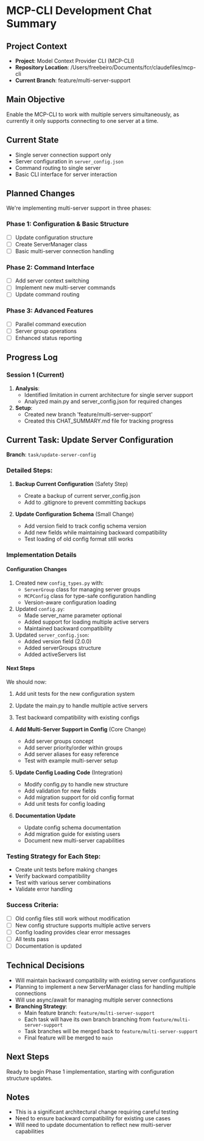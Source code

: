 # MCP-CLI Development Chat Summary

## Project Context
- **Project**: Model Context Provider CLI (MCP-CLI)
- **Repository Location**: /Users/freebeiro/Documents/fcr/claudefiles/mcp-cli
- **Current Branch**: feature/multi-server-support

## Main Objective
Enable the MCP-CLI to work with multiple servers simultaneously, as currently it only supports connecting to one server at a time.

## Current State
- Single server connection support only
- Server configuration in `server_config.json`
- Command routing to single server
- Basic CLI interface for server interaction

## Planned Changes
We're implementing multi-server support in three phases:

### Phase 1: Configuration & Basic Structure
- [ ] Update configuration structure
- [ ] Create ServerManager class
- [ ] Basic multi-server connection handling

### Phase 2: Command Interface
- [ ] Add server context switching
- [ ] Implement new multi-server commands
- [ ] Update command routing

### Phase 3: Advanced Features
- [ ] Parallel command execution
- [ ] Server group operations
- [ ] Enhanced status reporting

## Progress Log

### Session 1 (Current)
1. **Analysis**: 
   - Identified limitation in current architecture for single server support
   - Analyzed main.py and server_config.json for required changes
2. **Setup**:
   - Created new branch 'feature/multi-server-support'
   - Created this CHAT_SUMMARY.md file for tracking progress

## Current Task: Update Server Configuration
**Branch**: `task/update-server-config`

### Detailed Steps:

1. **Backup Current Configuration** (Safety Step) 
   - Create a backup of current server_config.json
   - Add to .gitignore to prevent committing backups

2. **Update Configuration Schema** (Small Change) 
   - Add version field to track config schema version
   - Add new fields while maintaining backward compatibility
   - Test loading of old config format still works

### Implementation Details
#### Configuration Changes
1. Created new `config_types.py` with:
   - `ServerGroup` class for managing server groups
   - `MCPConfig` class for type-safe configuration handling
   - Version-aware configuration loading
2. Updated `config.py`:
   - Made server_name parameter optional
   - Added support for loading multiple active servers
   - Maintained backward compatibility
3. Updated `server_config.json`:
   - Added version field (2.0.0)
   - Added serverGroups structure
   - Added activeServers list

#### Next Steps
We should now:
1. Add unit tests for the new configuration system
2. Update the main.py to handle multiple active servers
3. Test backward compatibility with existing configs

3. **Add Multi-Server Support in Config** (Core Change)
   - Add server groups concept
   - Add server priority/order within groups
   - Add server aliases for easy reference
   - Test with example multi-server setup

4. **Update Config Loading Code** (Integration)
   - Modify config.py to handle new structure
   - Add validation for new fields
   - Add migration support for old config format
   - Add unit tests for config loading

5. **Documentation Update**
   - Update config schema documentation
   - Add migration guide for existing users
   - Document new multi-server capabilities

### Testing Strategy for Each Step:
- Create unit tests before making changes
- Verify backward compatibility
- Test with various server combinations
- Validate error handling

### Success Criteria:
- [ ] Old config files still work without modification
- [ ] New config structure supports multiple active servers
- [ ] Config loading provides clear error messages
- [ ] All tests pass
- [ ] Documentation is updated

## Technical Decisions
- Will maintain backward compatibility with existing server configurations
- Planning to implement a new ServerManager class for handling multiple connections
- Will use async/await for managing multiple server connections
- **Branching Strategy**:
  - Main feature branch: `feature/multi-server-support`
  - Each task will have its own branch branching from `feature/multi-server-support`
  - Task branches will be merged back to `feature/multi-server-support`
  - Final feature will be merged to `main`

## Next Steps
Ready to begin Phase 1 implementation, starting with configuration structure updates.

## Notes
- This is a significant architectural change requiring careful testing
- Need to ensure backward compatibility for existing use cases
- Will need to update documentation to reflect new multi-server capabilities
